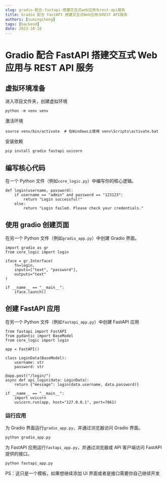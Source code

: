```yaml
---
slug: gradio-配合-fastapi-搭建交互式web应用与rest-api服务
title: Gradio 配合 FastAPI 搭建交互式Web应用与REST API服务
authors: [sumingcheng]
tags: [backend]
date: 2023-10-18
---
```


# Gradio 配合 FastAPI 搭建交互式 Web 应用与 REST API 服务

## 虚拟环境准备

进入项目文件夹，创建虚拟环境

```
python -m venv venv
```

激活环境

```
source venv/bin/activate  # 在Windows上使用 venv\Scripts\activate.bat
```

安装依赖

```
pip install gradio fastapi uvicorn
```

## 编写核心代码

在一个 Python 文件（例如`core_logic.py`）中编写你的核心逻辑。

```
def login(username, password):
    if username == "admin" and password == "123123":
        return "Login successful!"
    else:
        return "Login failed. Please check your credentials."
```

## 使用 gradio 创建页面

在另一个 Python 文件（例如`gradio_app.py`）中创建 Gradio 界面。

```
import gradio as gr
from core_logic import login

iface = gr.Interface(
    fn=login,
    inputs=["text", "password"],
    outputs="text"
)

if __name__ == "__main__":
    iface.launch()
```

## 创建 FastAPI 应用

在另一个 Python 文件（例如`fastapi_app.py`）中创建 FastAPI 应用

```
from fastapi import FastAPI
from pydantic import BaseModel
from core_logic import login

app = FastAPI()

class LoginData(BaseModel):
    username: str
    password: str

@app.post("/login/")
async def api_login(data: LoginData):
    return {"message": login(data.username, data.password)}

if __name__ == "__main__":
    import uvicorn
    uvicorn.run(app, host="127.0.0.1", port=7861)

```

### 运行应用

为 Gradio 界面运行`gradio_app.py`，并通过浏览器访问 Gradio 界面。

```
python gradio_app.py
```

为 FastAPI 应用运行`fastapi_app.py`，并通过浏览器或 API 客户端访问 FastAPI 提供的接口。

```
python fastapi_app.py
```

PS：这只是一个模板，如果想继续添加 UI 界面或者是接口需要你自己继续开发
